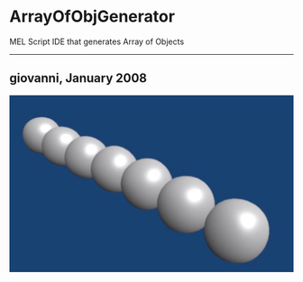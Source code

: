 # ArrayOfObjGenerator
MEL Script IDE that generates Array of Objects

---
giovanni, January 2008
---

![Image screenshot 1](https://raw.githubusercontent.com/galunni/ArrayOfObjGenerator/master/screenshots/ArrayOfObjGenerator_screenshot_1.jpg)

